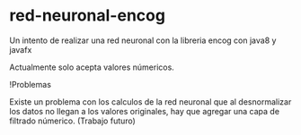 # red-neuronal-encog
Un intento de realizar una red neuronal con la libreria encog con java8 y javafx

Actualmente solo acepta valores númericos. 

!Problemas

Existe un problema con los calculos de la red neuronal que al desnormalizar los datos no llegan a los valores originales, hay que agregar una capa de filtrado númerico. (Trabajo futuro)
